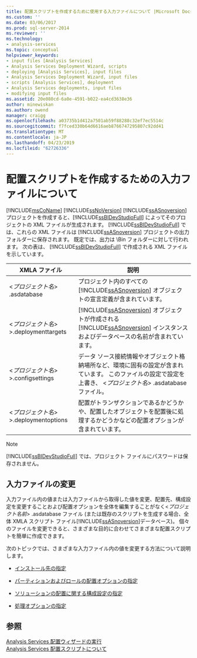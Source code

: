 ```yaml
---
title: 配置スクリプトを作成するために使用する入力ファイルについて |Microsoft Docs
ms.custom: ''
ms.date: 03/06/2017
ms.prod: sql-server-2014
ms.reviewer: ''
ms.technology:
- analysis-services
ms.topic: conceptual
helpviewer_keywords:
- input files [Analysis Services]
- Analysis Services Deployment Wizard, scripts
- deploying [Analysis Services], input files
- Analysis Services Deployment Wizard, input files
- scripts [Analysis Services], deployment
- Analysis Services deployments, input files
- modifying input files
ms.assetid: 20e080cd-6a0e-4591-b022-ea4cd3638e36
author: minewiskan
ms.author: owend
manager: craigg
ms.openlocfilehash: a03735b1d412a7501ab59f88288c32ef7ec5514c
ms.sourcegitcommit: f7fced330b64d6616aeb8766747295807c92dd41
ms.translationtype: MT
ms.contentlocale: ja-JP
ms.lasthandoff: 04/23/2019
ms.locfileid: "62726336"
---
```

# <a name="understanding-the-input-files-used-to-create-the-deployment-script"></a>配置スクリプトを作成するための入力ファイルについて
  [!INCLUDE[msCoName](../../includes/msconame-md.md)] [!INCLUDE[ssNoVersion](../../includes/ssnoversion-md.md)] [!INCLUDE[ssASnoversion](../../includes/ssasnoversion-md.md)] プロジェクトを作成すると、[!INCLUDE[ssBIDevStudioFull](../../includes/ssbidevstudiofull-md.md)] によってそのプロジェクトの XML ファイルが生成されます。 [!INCLUDE[ssBIDevStudioFull](../../includes/ssbidevstudiofull-md.md)] では、これらの XML ファイルは [!INCLUDE[ssASnoversion](../../includes/ssasnoversion-md.md)] プロジェクトの出力フォルダーに保存されます。 既定では、出力は \Bin フォルダーに対して行われます。 次の表は、 [!INCLUDE[ssBIDevStudioFull](../../includes/ssbidevstudiofull-md.md)] で作成される XML ファイルを示しています。  
  
|XMLA ファイル|説明|  
|---------------|-----------------|  
|\<*プロジェクト名*> .asdatabase|プロジェクト内のすべての [!INCLUDE[ssASnoversion](../../includes/ssasnoversion-md.md)] オブジェクトの宣言定義が含まれています。|  
|\<*プロジェクト名*> >.deploymenttargets|[!INCLUDE[ssASnoversion](../../includes/ssasnoversion-md.md)] オブジェクトが作成される [!INCLUDE[ssASnoversion](../../includes/ssasnoversion-md.md)] インスタンスおよびデータベースの名前が含まれています。|  
|\<*プロジェクト名*> >.configsettings|データ ソース接続情報やオブジェクト格納場所など、環境に固有の設定が含まれています。 このファイルの設定で設定を上書き、 \<*プロジェクト名*> .asdatabase ファイル。|  
|\<*プロジェクト名*> >.deploymentoptions|配置がトランザクションであるかどうかや、配置したオブジェクトを配置後に処理するかどうかなどの配置オプションが含まれています。|  
  
> [!NOTE]  
>  [!INCLUDE[ssBIDevStudioFull](../../includes/ssbidevstudiofull-md.md)] では、プロジェクト ファイルにパスワードは保存されません。  
  
## <a name="modifying-the-input-files"></a>入力ファイルの変更  
 入力ファイル内の値または入力ファイルから取得した値を変更、配置先、構成設定を変更することおよび配置オプションを全体を編集することがなく\<*プロジェクト名前*> .asdatabase ファイル (または既存のスクリプトを生成する場合、全体 XMLA スクリプト ファイル[!INCLUDE[ssASnoversion](../../includes/ssasnoversion-md.md)]データベース)。 個々のファイルを変更できると、さまざまな目的に合わせてさまざまな配置スクリプトを簡単に作成できます。  
  
 次のトピックでは、さまざまな入力ファイル内の値を変更する方法について説明します。  
  
-   [インストール先の指定](deployment-script-files-specifying-the-installation-target.md)  
  
-   [パーティションおよびロールの配置オプションの指定](deployment-script-files-partition-and-role-deployment-options.md)  
  
-   [ソリューションの配置に関する構成設定の指定](deployment-script-files-solution-deployment-config-settings.md)  
  
-   [処理オプションの指定](deployment-script-files-specifying-processing-options.md)  
  
## <a name="see-also"></a>参照  
 [Analysis Services 配置ウィザードの実行](running-the-analysis-services-deployment-wizard.md)   
 [Analysis Services 配置スクリプトについて](understanding-the-analysis-services-deployment-script.md)  
  
  
